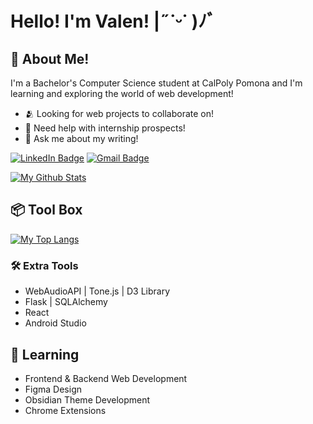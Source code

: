 # Hello! I'm Valen! |˶˙ᵕ˙ )ﾉﾞ
## 📡 About Me!        
I'm a Bachelor's Computer Science student at CalPoly Pomona and I'm learning and exploring the world of web development!                
* 🫂 Looking for web projects to collaborate on!         
* 📨 Need help with internship prospects!          
* 📝 Ask me about my writing!
  
<a href="https://www.linkedin.com/in/vdeleon-ca/"><img src="https://img.shields.io/badge/LinkedIn-blue?style=for-the-badge&logo=linkedin&logoColor=white" alt="LinkedIn Badge"/></a>
<a href="mailto:valeriedeleon4521@gmail.com"><img src="https://img.shields.io/badge/Gmail-D14836?style=for-the-badge&logo=gmail&logoColor=white" alt="Gmail Badge"/></a>

[![My Github Stats](https://github-readme-stats.vercel.app/api?username=wheatleyinabox&hide_rank=true&custom_title=My%20Github%20Stats&hide_border=true&theme=transparent&icon_color=ED9121&text_color=ffffff&title_color=ffffff&show_icons=true&hide=issues)](https://github.com/wheatleyinabox/github-readme-stats)

## 📦 Tool Box   
[![My Top Langs](https://github-readme-stats.vercel.app/api/top-langs/?username=wheatleyinabox&theme=transparent&hide=Makefile&hide_progress=true&hide_border=true&title_color=ffffff&text_color=ffffff&custom_title=Languages&langs_count=11&exclude_repo=Assembly_Code)](https://github.com/wheatleyinabox/github-readme-stats)
### 🛠 Extra Tools
* WebAudioAPI | Tone.js | D3 Library
* Flask | SQLAlchemy              
* React     
* Android Studio          

## 🌱 Learning
* Frontend & Backend Web Development     
* Figma Design               
* Obsidian Theme Development  
* Chrome Extensions        
